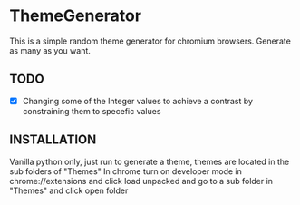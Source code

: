 # ThemeGenerator

This is a simple random theme generator for chromium browsers. Generate as many as you want. 

## TODO
-[x] Changing some of the Integer values to achieve a contrast by constraining them to specefic values

## INSTALLATION
Vanilla python only, just run to generate a theme, themes are located in the sub folders of "Themes"
In chrome turn on developer mode in chrome://extensions and click load unpacked and go to a sub folder in "Themes" and click open folder
